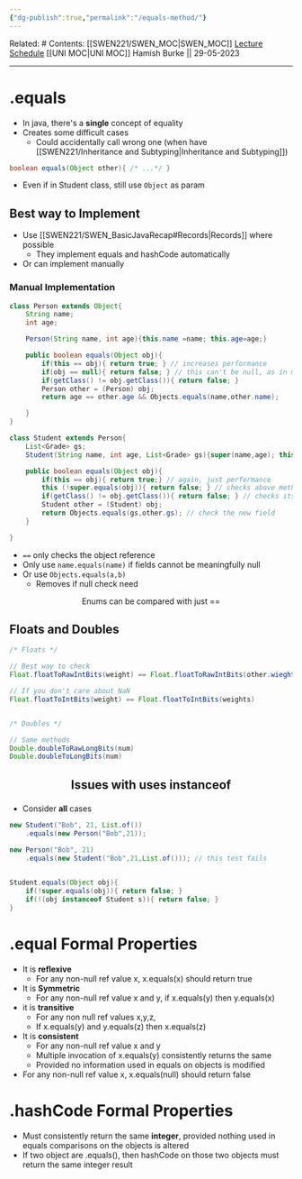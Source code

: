 ```yaml
---
{"dg-publish":true,"permalink":"/equals-method/"}
---
```


Related: #
Contents: [[SWEN221/SWEN_MOC\|SWEN_MOC]]
[Lecture Schedule](https://ecs.wgtn.ac.nz/Courses/SWEN221_2023T1/LectureSchedule)
[[UNI MOC\|UNI MOC]]
Hamish Burke || 29-05-2023
***

# .equals

- In java, there's a **single** concept of equality
- Creates some difficult cases
	- Could accidentally call wrong one (when have [[SWEN221/Inheritance and Subtyping\|Inheritance and Subtyping]]\)

```java
boolean equals(Object other){ /* ...*/ }
```

- Even if in Student class, still use `Object` as param

## Best way to Implement

- Use [[SWEN221/SWEN_BasicJavaRecap#Records\|Records]] where possible
	- They implement equals and hashCode automatically
- Or can implement manually

### Manual Implementation

```java
class Person extends Object{
	String name;
	int age;

	Person(String name, int age){this.name =name; this.age=age;}

	public boolean equals(Object obj){
		if(this == obj){ return true; } // increases performance
		if(obj == null){ return false; } // this can't be null, as in method
		if(getClass() != obj.getClass()){ return false; }
		Person other = (Person) obj;
		return age == other.age && Objects.equals(name,other.name);

	}
}

class Student extends Person{
	List<Grade> gs;
	Student(String name, int age, List<Grade> gs){super(name,age); this.gs = gs;}

	public boolean equals(Object obj){
		if(this == obj){ return true;} // again, just performance
		this (!super.equals(obj)){ return false; } // checks above method
		if(getClass() != obj.getClass()){ return false; } // checks its a student
		Student other = (Student) obj;
		return Objects.equals(gs,other.gs); // check the new field
	}

}
```

- `==` only checks the object reference
- Only use `name.equals(name)` if fields cannot be meaningfully null
- Or use `Objects.equals(a,b)` 
	- Removes if null check need


<p align="center">
Enums can be compared with just ==
</p>

## Floats and Doubles

```java
/* Floats */

// Best way to check 
Float.floatToRawIntBits(weight) == Float.floatToRawIntBits(other.wieght)

// If you don't care about NaN
Float.floatToIntBits(weight) == Float.floatToIntBits(weights)


/* Doubles */

// Same methods
Double.doubleToRawLongBits(num)
Double.doubleToLongBits(num)
```

<h2 align="center">

Issues with uses instanceof

</h2>

- Consider **all** cases

```java
new Student("Bob", 21, List.of())
	.equals(new Person("Bob",21));
	
new Person("Bob", 21)
	.equals(new Student("Bob",21,List.of())); // this test fails


Student.equals(Object obj){
	if(!super.equals(obj)){ return false; }
	if(!(obj instanceof Student s)){ return false; }
}
```

# .equal Formal Properties

- It is **reflexive**
	- For any non-null ref value x, x.equals(x) should return true
- It is **Symmetric**
	- For any non-null ref value x and y, if x.equals(y) then y.equals(x)
- it is **transitive**
	- For any non null ref values x,y,z,
	- If x.equals(y) and y.equals(z) then x.equals(z)
- It is **consistent**
	- For any non-null ref value x and y
	- Multiple invocation of x.equals(y) consistently returns the same
	- Provided no information used in equals on objects is modified
- For any non-null ref value x, x.equals(null) should return false

# .hashCode Formal Properties

- Must consistently return the same **integer**, provided nothing used in equals comparisons on the objects is altered
- If two object are .equals(), then hashCode on those two objects must return the same integer result